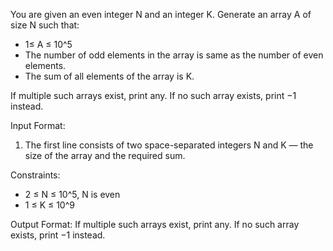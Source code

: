 You are given an even integer N and an integer K.
Generate an array A of size N such that:

- 1≤ A ≤ 10^5
- The number of odd elements in the array is same as the number of even elements.
- The sum of all elements of the array is K.

If multiple such arrays exist, print any. If no such array exists, print −1 instead.


Input Format:
1. The first line consists of two space-separated integers N and K — the size of the array and the required sum.

Constraints:
- 2 ≤ N ≤ 10^5, N is even
- 1 ≤ K ≤ 10^9

Output Format:
If multiple such arrays exist, print any. If no such array exists, print −1 instead.
